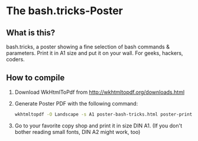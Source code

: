 # The bash.tricks-Poster

## What is this?

bash.tricks, a poster showing a fine selection of bash commands & parameters. 
Print it in A1 size and put it on your wall. 
For geeks, hackers, coders.



## How to compile

1. Download WkHtmlToPdf from http://wkhtmltopdf.org/downloads.html

2. Generate Poster PDF with the following command:
	```bash
	wkhtmltopdf -O Landscape -s A1 poster-bash-tricks.html poster-printable.pdf
	``` 
3. Go to your favorite copy shop and print it in size DIN A1. (If you don't bother reading small fonts, DIN A2 might work, too)

